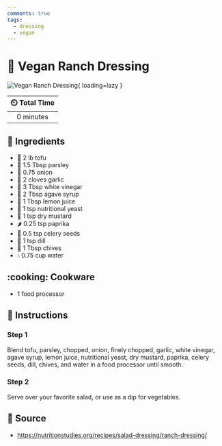 ```yaml
---
comments: true
tags:
  - dressing
  - vegan
---
```

# :herb: Vegan Ranch Dressing

![Vegan Ranch Dressing](../assets/images/vegan-ranch-dressing.jpg){ loading=lazy }

| :timer_clock: Total Time |
|:-----------------------: |
| 0 minutes |

## :salt: Ingredients

- :butter: 2 lb tofu
- :herb: 1.5 Tbsp parsley
- :onion: 0.75 onion
- :garlic: 2 cloves garlic
- :sake: 3 Tbsp white vinegar
- :cactus: 2 Tbsp agave syrup
- :lemon: 1 Tbsp lemon juice
- :microbe: 1 tsp nutritional yeast
- :hotdog: 1 tsp dry mustard
- :hot_pepper: 0.25 tsp paprika
- :leafy_green: 0.5 tsp celery seeds
- :herb: 1 tsp dill
- :herb: 1 Tbsp chives
- :droplet: 0.75 cup water

## :cooking: Cookware

- 1 food processor

## :pencil: Instructions

### Step 1

Blend tofu, parsley, chopped, onion, finely chopped, garlic, white vinegar, agave syrup, lemon juice, nutritional yeast,
dry mustard, paprika, celery seeds, dill, chives, and water in a food processor until smooth.

### Step 2

Serve over your favorite salad, or use as a dip for vegetables.

## :link: Source

- <https://nutritionstudies.org/recipes/salad-dressing/ranch-dressing/>
